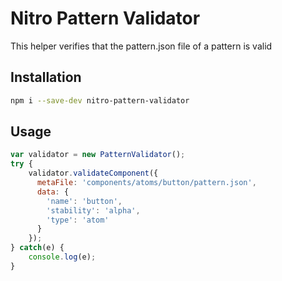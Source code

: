 # Nitro Pattern Validator

This helper verifies that the pattern.json file of a pattern is valid

## Installation

```bash
npm i --save-dev nitro-pattern-validator
```

## Usage

```js
var validator = new PatternValidator();
try {
    validator.validateComponent({
      metaFile: 'components/atoms/button/pattern.json',
      data: {
        'name': 'button',
        'stability': 'alpha',
        'type': 'atom'
      }
    });
} catch(e) {
    console.log(e);
}
```